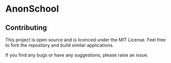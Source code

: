 # AnonSchool


## Contributing

This project is open source and is licenced under the MIT License. Feel free to fork the repository and build similar applications.

If you find any bugs or have any suggestions, please raise an issue.
